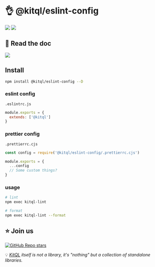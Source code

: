 # 👌 @kitql/eslint-config

[![](https://img.shields.io/npm/v/@kitql/eslint-config?color=&logo=npm)](https://www.npmjs.com/package/@kitql/eslint-config)
[![](https://img.shields.io/npm/dm/@kitql/eslint-config?&logo=npm)](https://www.npmjs.com/package/@kitql/eslint-config)

## 📖 Read the doc

[![](https://img.shields.io/badge/Documentation%20of-kitql%20lint%20format-FF3E00.svg?style=flat&logo=stackblitz&logoColor=FF3E00)](https://kitql.dev/docs)

## Install

```bash
npm install @kitql/eslint-config --D
```

### eslint config

`.eslintrc.js`

```js
module.exports = {
  extends: ['@kitql']
}
```

### prettier config

`.prettierrc.cjs`

```js
const config = require('@kitql/eslint-config/.prettierrc.cjs')

module.exports = {
  ...config
  // Some custom things?
}
```

### usage

```bash
# lint
npm exec kitql-lint

# format
npm exec kitql-lint --format
```

## ⭐️ Join us

[![GitHub Repo stars](https://img.shields.io/github/stars/jycouet/kitql?logo=github&label=KitQL&color=#4ACC31)](https://github.com/jycouet/kitql)

💡 _[KitQL](https://www.kitql.dev/docs) itself is not a library, it's "nothing" but a collection of
standalone libraries._
